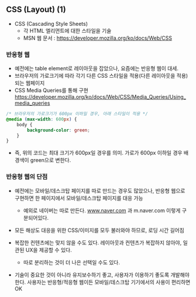 ## CSS (Layout) (1)
- CSS (Cascading Style Sheets)
  - 각 HTML 엘리먼트에 대한 스타일을 기술
  - MSN 웹 문서 : https://developer.mozilla.org/ko/docs/Web/CSS


### 반응형 웹
- 예전에는 table element로 레이아웃을 잡았으나, 요즘에는 반응형 웹이 대세.
- 브라우저의 가로크기에 따라 각기 다른 CSS 스타일을 적용(다른 레이아웃을 적용)되는 웹페이지
- CSS Media Queries를 통해 구현 https://developer.mozilla.org/ko/docs/Web/CSS/Media_Queries/Using_media_queries

```css
/* 브라우저의 가로크기가 600px 이하일 경우, 아래 스타일이 적용 */
@media (max-width: 600px) {
    body {
        background-color: green;
    }
}
```

- 즉, 위의 코드는 최대 크기가 600px일 경우를 의미. 가로가 600px 이하일 경우 배경색이 green으로 변한다.


### 반응형 웹의 단점
- 예전에는 모바일/데스크탑 페이지를 따로 만드는 경우도 많았으나, 반응형 웹으로 구현하면 한 페이지에서 모바일/데스크탑 페이지를 대응 가능
  - 예외로 네이버는 따로 만든다. www.naver.com 과 m.naver.com 이렇게 구분되어있다.

- 모든 해상도 대응을 위한 CSS/이미지를 모두 불러와야 하므로, 로딩 시간 길어짐
- 복잡한 컨텐츠에는 맞지 않을 수도 있다. 레이아웃과 컨텐츠가 복잡하지 않아야, 일관된 UX을 제공할 수 있다.
  - 따로 분리하는 것이 더 나은 선택일 수도 있다.

- 기술이 중요한 것이 아니라 유지보수하기 좋고, 사용자가 이용하기 좋도록 개발해야 한다. 사용자는 반응형/적응형 웹이든 모바일/데스크탑 기기에서의 사용이 편리하면 OK












